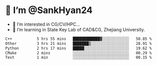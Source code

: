 # 👋 I’m @SankHyan24

- 👀 I’m interested in CG/CV/HPC...
- 🌱 I’m learning in State Key Lab of CAD&CG, Zhejiang University.

<!---
SankHyan24/SankHyan24 is a ✨ special ✨ repository because its `README.md` (this file) appears on your GitHub profile.
You can click the Preview link to take a look at your changes.
--->
<!--START_SECTION:waka-->

```txt
C++           5 hrs 55 mins   ████████████▓░░░░░░░░░░░░   50.85 %
Other         3 hrs 21 mins   ███████▒░░░░░░░░░░░░░░░░░   28.91 %
Python        2 hrs 17 mins   █████░░░░░░░░░░░░░░░░░░░░   19.62 %
CMake         2 mins          ░░░░░░░░░░░░░░░░░░░░░░░░░   00.29 %
Text          1 min           ░░░░░░░░░░░░░░░░░░░░░░░░░   00.15 %
```

<!--END_SECTION:waka-->
